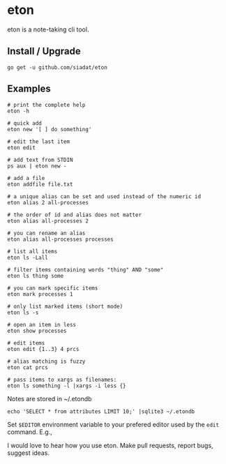 # eton

eton is a note-taking cli tool.

## Install / Upgrade

    go get -u github.com/siadat/eton

## Examples

    # print the complete help
    eton -h

    # quick add
    eton new '[ ] do something'

    # edit the last item
    eton edit

    # add text from STDIN
    ps aux | eton new -

    # add a file
    eton addfile file.txt

    # a unique alias can be set and used instead of the numeric id
    eton alias 2 all-processes

    # the order of id and alias does not matter
    eton alias all-processes 2

    # you can rename an alias
    eton alias all-processes processes

    # list all items
    eton ls -Lall

    # filter items containing words "thing" AND "some"
    eton ls thing some

    # you can mark specific items
    eton mark processes 1

    # only list marked items (short mode)
    eton ls -s

    # open an item in less
    eton show processes

    # edit items
    eton edit {1..3} 4 prcs

    # alias matching is fuzzy
    eton cat prcs

    # pass items to xargs as filenames:
    eton ls something -l |xargs -i less {}

Notes are stored in ~/.etondb

    echo 'SELECT * from attributes LIMIT 10;' |sqlite3 ~/.etondb

Set `$EDITOR` environment variable to your prefered editor used by the `edit` command. E.g.,

I would love to hear how you use eton. Make pull requests, report bugs, suggest ideas.
